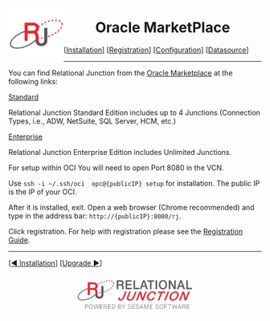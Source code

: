  <a href="http://www.sesamesoftware.com"><img align=left src="../images/RJOrbit110x110.png"></img></a> <h1 align="center"> Oracle MarketPlace </h1>

[[Installation](installguide.md)] [[Registration](RegistrationGuide.md)] [[Configuration](configurationGuide.md)] [[Datasource](DatasourceGuide.md)]

---

You can find Relational Junction from the [Oracle Marketplace](https://cloudmarketplace.oracle.com/marketplace/en_US/homePage.jspx) at the following links:

[Standard](https://cloudmarketplace.oracle.com/marketplace/en_US/listing/63628618)

Relational Junction Standard Edition includes up to 4 Junctions (Connection Types, i.e., ADW, NetSuite, SQL Server, HCM, etc.) 

[Enterprise](https://cloudmarketplace.oracle.com/marketplace/en_US/listing/84537680)

Relational Junction Enterprise Edition includes Unlimited Junctions.

For setup within OCI You will need to open Port 8080 in the VCN. 

Use ```ssh -i ~/.ssh/oci  opc@{publicIP} setup``` for installation. The public IP is the IP of your OCI.

After it is installed, exit. Open a web browser (Chrome recommended) and type in the address bar: ```http://{publicIP}:8080/rj```.

Click registration. For help with registration please see the [Registration Guide](RegistrationGuide.md). 

---

[[&#9664; Installation](installguide.md)] [[Upgrade &#9654;](upgrade.md)]

<p align="center" >  <a href="http://www.sesamesoftware.com"><img align=center src="../images/poweredBy.png" height="80px"></img></a> </p>
